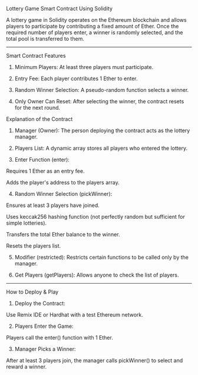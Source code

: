 Lottery Game Smart Contract Using Solidity

A lottery game in Solidity operates on the Ethereum blockchain and allows players to participate by contributing a fixed amount of Ether. Once the required number of players enter, a winner is randomly selected, and the total pool is transferred to them.


---

Smart Contract Features

1. Minimum Players: At least three players must participate.


2. Entry Fee: Each player contributes 1 Ether to enter.


3. Random Winner Selection: A pseudo-random function selects a winner.


4. Only Owner Can Reset: After selecting the winner, the contract resets for the next round.






Explanation of the Contract

1. Manager (Owner): The person deploying the contract acts as the lottery manager.


2. Players List: A dynamic array stores all players who entered the lottery.


3. Enter Function (enter):

Requires 1 Ether as an entry fee.

Adds the player's address to the players array.



4. Random Winner Selection (pickWinner):

Ensures at least 3 players have joined.

Uses keccak256 hashing function (not perfectly random but sufficient for simple lotteries).

Transfers the total Ether balance to the winner.

Resets the players list.



5. Modifier (restricted): Restricts certain functions to be called only by the manager.


6. Get Players (getPlayers): Allows anyone to check the list of players.



---

How to Deploy & Play

1. Deploy the Contract:

Use Remix IDE or Hardhat with a test Ethereum network.


2. Players Enter the Game:

Players call the enter() function with 1 Ether.


3. Manager Picks a Winner:

After at least 3 players join, the manager calls pickWinner() to select and reward a winner.





